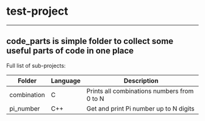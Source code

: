 # test-project
---
## code_parts is simple folder to collect some useful parts of code in one place

Full list of sub-projects:

| Folder      | Language | Description
| ----------- | -------- | -----------
| combination | C        | Prints all combinations numbers from 0 to N
| pi_number   | C++      | Get and print Pi number up to N digits